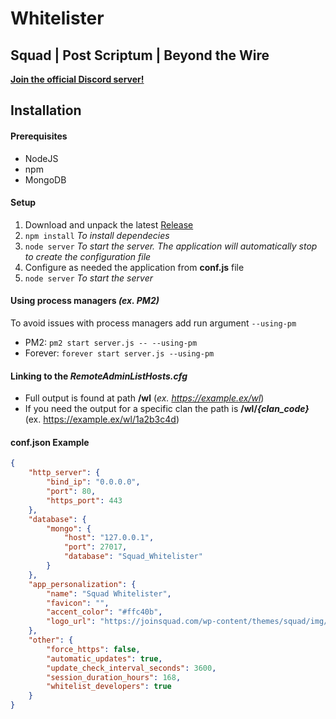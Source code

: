 # Whitelister
## Squad | Post Scriptum | Beyond the Wire
[**Join the official Discord server!**](https://discord.com/invite/5hfcjNYdCP)

## Installation
#### Prerequisites
- NodeJS
- npm
- MongoDB

#### Setup
1. Download and unpack the latest [ Release](https://github.com/fantinodavide/Squad_Whitelister/releases "Releases")
2. `npm install` *To install dependecies*
3. `node server` *To start the server. The application will automatically stop to create the configuration file*
4. Configure as needed the application from **conf.js** file
5. `node server` *To start the server*

#### Using process managers *(ex. PM2)*
To avoid issues with process managers add run argument `--using-pm`
- PM2: `pm2 start server.js -- --using-pm`
- Forever: `forever start server.js --using-pm`

#### Linking to the *RemoteAdminListHosts.cfg*
- Full output is found at path **/wl** (*ex. https://example.ex/wl*)
- If you need the output for a specific clan the path is **/wl/*{clan_code}*** (ex. https://example.ex/wl/1a2b3c4d)

#### conf.json Example
```json
{
	"http_server": {
		"bind_ip": "0.0.0.0",
		"port": 80,
		"https_port": 443
	},
	"database": {
		"mongo": {
			"host": "127.0.0.1",
			"port": 27017,
			"database": "Squad_Whitelister"
		}
	},
	"app_personalization": {
		"name": "Squad Whitelister",
		"favicon": "",
		"accent_color": "#ffc40b",
		"logo_url": "https://joinsquad.com/wp-content/themes/squad/img/logo.png"
	},
	"other": {
		"force_https": false,
		"automatic_updates": true,
		"update_check_interval_seconds": 3600,
		"session_duration_hours": 168,
		"whitelist_developers": true
	}
}
```
